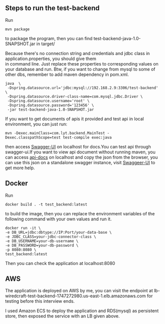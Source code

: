 ## Steps to run the test-backend

Run   
```
mvn package
```
to package the program, then you can find test-backend-java-1.0-SNAPSHOT.jar in target/

Because there's no connection string and credentials and jdbc class in application.properties, you should give them    
in command line. Just replace these properties to corresponding values on your database and run. Btw, if you want to change from mysql to some of other dbs, remember to add maven dependency in pom.xml.
```
java  \
 -Dspring.datasource.url='jdbc:mysql://192.168.2.9:3306/test-backend' \
 -Dspring.datasource.driver-class-name=com.mysql.jdbc.Driver \
 -Dspring.datasource.username='root' \
 -Dspring.datasource.password='123456' \
 -jar test-backend-java-1.0-SNAPSHOT.jar
```

If you want to get documents of apis it provided and test api in local environment, you can just run:  
```
mvn -Dexec.mainClass=com.lyt.backend.MainTest -Dexec.classpathScope=test test-compile exec:java
```
then access [Swagger-UI](http://localhost:8080/swagger-ui/index.html#/Documents%20of%20homework%20test-backend%2C%20containing%20all%20crud%20apis%20for%20user) on localhost for docs.You can test api through swagger-ui.If you want to view api document without running maven, you can access [api-docs](http://localhost:8080/v3/api-docs) on localhost and copy the json from the browser, you can use this json on a standalone swagger instance, visit [Swaggeer-UI](https://swagger.io/tools/swagger-ui/) to get more help.  

## Docker
Run  
```
docker build . -t test_backend:latest
```
to build the image, then you can replace the environment variables of the following command with your own values and run it.  
```
docker run -it \
-e DB_URL=jdbc:dbtype://IP:Port/your-data-base \
-e JDBC_CLASS=your-jdbc-connector-class \
-e DB_USERNAME=your-db-username \
-e DB_PASSWORD=your-db-password \
-p 8080:8080 \
test_backend:latest
```
Then you can check the application at localhost:8080

## AWS 
The application is deployed on AWS by me, you can visit the endpoint at lb-wiredcraft-test-backend-1747272980.us-east-1.elb.amazonaws.com for testing before this interview ends.  

I used Amazon ECS to deploy the application and RDS(mysql) as persistent store, then exposed the service with an LB given above.